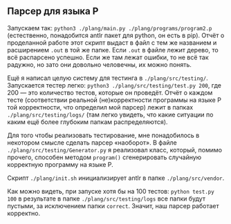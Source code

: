 ## Парсер для языка P

Запускаем так: `python3 ./plang/main.py ./plang/programs/program2.p` (естественно, понадобится antlr пакет для python, он есть в pip). Отчёт о проделанной работе этот скрипт выдаст в файл с тем же названием и расширением `.out` в той же папке. Если `.out` в файле лежит дерево, то всё распарсено успешно. Если же там лежат ошибки, то не всё так радужно, но зато они довольно человечны, их можно понять.

Ещё я написал целую систему для тестинга в `./plang/src/testing/`. Запускается тестер легко: `python3 ./plang/src/testing/test.py 200`, где 200 — это количество тестов, которые он проведёт. Отчёт о каждом тесте (соответствии реальной (не)корректности программы на языке P той корректности, что определил мой парсер) лежит в папках `./plang/src/testing/logs/` (там легко увидеть, что какие ситуации по каким ещё более глубоким папкам распределяются).

Для того чтобы реализовать тестирование, мне понадобилось в некотором смысле сделать парсер «наоборот». В файле `./plang/src/testing/Generator.py` я реализовал класс, который, помимо прочего, способен методом `program()` сгенерировать случайную корректную программу на языке P.

Скрипт `./plang/init.sh` инициализирует antlr в папке `./plang/src/vendor`.

Как можно видеть, при запуске хотя бы на 100 тестов: `python test.py 100` в результате в папке `./plang/src/testing/logs` все папки будут пустыми, за исключением папки `correct`. Значит, наш парсер работает корректно.

